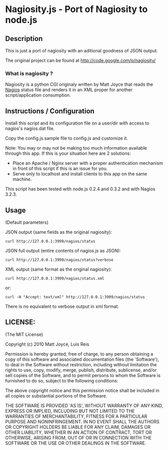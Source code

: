 Nagiosity.js - Port of Nagiosity to node.js
===========================================

## Description

This is just a port of nagiosity with an aditional goodness of JSON output.

The original project can be found at http://code.google.com/p/nagiosity/

### What is nagiosity ?

Nagiosity is a python CGI originaly written by Matt Joyce that reads the [Nagios](http://www.nagios.org/) status file and renders
it in an XML proper for another script/application consumption.

## Instructions / Configuration

Install this script and its configuration file on a user/dir with access to nagios's nagios.dat file.

Copy the config.js.sample file to config.js and customize it.

Note: You may or may not be making too much information available through this app. If this is your situation here are 2 solutions:
* Place an Apache / Nginx server with a proper authentication mechanism in front of this script if this is an issue for you.
* Serve only to localhost and install clients to this app on the same machine.

This script has been tested with node.js 0.2.4 and 0.3.2 and with Nagios 3.2.3.

## Usage
(Default parameters)

JSON output (same fields as the original nagiosity):

    curl http://127.0.0.1:3999/nagios/status

JSON full output (entire contents of nagios.js as JSON):

    curl http://127.0.0.1:3999/nagios/status?verbose

XML output (same format as the original nagiosity):

    curl http://127.0.0.1:3999/nagios/status.xml

or:

    curl -H "Accept: text/xml" http://127.0.0.1:3999/nagios/status

There is no equivalent to verbose output in xml format.

## LICENSE:

(The MIT License)

Copyright (c) 2010 Matt Joyce, Luis Reis

Permission is hereby granted, free of charge, to any person obtaining
a copy of this software and associated documentation files (the
'Software'), to deal in the Software without restriction, including
without limitation the rights to use, copy, modify, merge, publish,
distribute, sublicense, and/or sell copies of the Software, and to
permit persons to whom the Software is furnished to do so, subject to
the following conditions:

The above copyright notice and this permission notice shall be
included in all copies or substantial portions of the Software.

THE SOFTWARE IS PROVIDED 'AS IS', WITHOUT WARRANTY OF ANY KIND,
EXPRESS OR IMPLIED, INCLUDING BUT NOT LIMITED TO THE WARRANTIES OF
MERCHANTABILITY, FITNESS FOR A PARTICULAR PURPOSE AND NONINFRINGEMENT.
IN NO EVENT SHALL THE AUTHORS OR COPYRIGHT HOLDERS BE LIABLE FOR ANY
CLAIM, DAMAGES OR OTHER LIABILITY, WHETHER IN AN ACTION OF CONTRACT,
TORT OR OTHERWISE, ARISING FROM, OUT OF OR IN CONNECTION WITH THE
SOFTWARE OR THE USE OR OTHER DEALINGS IN THE SOFTWARE.
